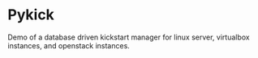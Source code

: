 # Pykick
Demo of a database driven kickstart manager for linux server, virtualbox instances, and openstack instances.
